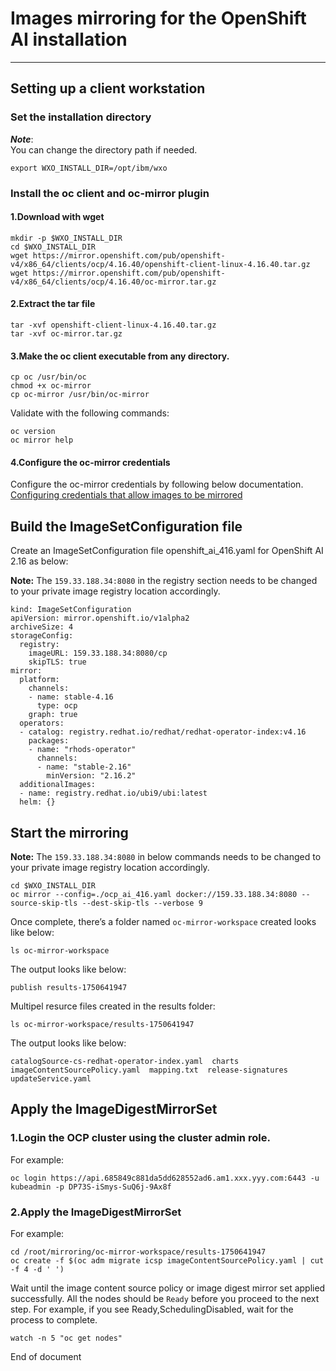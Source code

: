 # Images mirroring for the OpenShift AI installation

---

## Setting up a client workstation

### Set the installation directory

***Note***:
<br>
You can change the directory path if needed.

```
export WXO_INSTALL_DIR=/opt/ibm/wxo
```
### Install the oc client and oc-mirror plugin

#### 1.Download with wget

```
mkdir -p $WXO_INSTALL_DIR
cd $WXO_INSTALL_DIR
wget https://mirror.openshift.com/pub/openshift-v4/x86_64/clients/ocp/4.16.40/openshift-client-linux-4.16.40.tar.gz
wget https://mirror.openshift.com/pub/openshift-v4/x86_64/clients/ocp/4.16.40/oc-mirror.tar.gz

```

#### 2.Extract the tar file

```
tar -xvf openshift-client-linux-4.16.40.tar.gz
tar -xvf oc-mirror.tar.gz
```

#### 3.Make the oc client executable from any directory.

```
cp oc /usr/bin/oc
chmod +x oc-mirror
cp oc-mirror /usr/bin/oc-mirror
```

Validate with the following commands:
```
oc version
oc mirror help
```

#### 4.Configure the oc-mirror credentials
Configure the oc-mirror credentials by following below documentation.
[Configuring credentials that allow images to be mirrored](https://docs.redhat.com/en/documentation/openshift_container_platform/4.16/html/disconnected_installation_mirroring/installing-mirroring-disconnected?_gl=1*1w781l1*_ga*Nzg0NTU2NDczLjE3NTM0MDU0Nzc.*_ga_FYECCCS21D*czE3NTM3NDM3MjQkbzExJGcxJHQxNzUzNzQ2MzM1JGo0NCRsMCRoMA..#installation-adding-registry-pull-secret_installing-mirroring-disconnected)

## Build the ImageSetConfiguration file

Create an ImageSetConfiguration file openshift_ai_416.yaml for OpenShift AI 2.16 as below:

**Note:** The `159.33.188.34:8080` in the registry section needs to be changed to your private image registry location accordingly.

```
kind: ImageSetConfiguration
apiVersion: mirror.openshift.io/v1alpha2
archiveSize: 4                                                      
storageConfig:                                                      
  registry:
    imageURL: 159.33.188.34:8080/cp               
    skipTLS: true
mirror:
  platform:
    channels:
    - name: stable-4.16                                           
      type: ocp
    graph: true                                                     
  operators:
  - catalog: registry.redhat.io/redhat/redhat-operator-index:v4.16
    packages:
    - name: "rhods-operator"
      channels:
      - name: "stable-2.16"
        minVersion: "2.16.2"                                             
  additionalImages:
  - name: registry.redhat.io/ubi9/ubi:latest                        
  helm: {}

```

## Start the mirroring

**Note:** The `159.33.188.34:8080` in below commands needs to be changed to your private image registry location accordingly.

```
cd $WXO_INSTALL_DIR
oc mirror --config=./ocp_ai_416.yaml docker://159.33.188.34:8080 --source-skip-tls --dest-skip-tls --verbose 9
```
Once complete, there’s a folder named `oc-mirror-workspace` created looks like below:

```
ls oc-mirror-workspace
```

The output looks like below:

```
publish results-1750641947
```

Multipel resurce files created in the results folder:
```
ls oc-mirror-workspace/results-1750641947
```

The output looks like below:
```
catalogSource-cs-redhat-operator-index.yaml  charts  imageContentSourcePolicy.yaml  mapping.txt  release-signatures  updateService.yaml
```


## Apply the ImageDigestMirrorSet
### 1.Login the OCP cluster using the cluster admin role.
For example:
```
oc login https://api.685849c881da5dd628552ad6.am1.xxx.yyy.com:6443 -u kubeadmin -p DP73S-iSmys-SuQ6j-9Ax8f
```

### 2.Apply the ImageDigestMirrorSet
For example:
```
cd /root/mirroring/oc-mirror-workspace/results-1750641947
oc create -f $(oc adm migrate icsp imageContentSourcePolicy.yaml | cut -f 4 -d ' ')
```

Wait until the image content source policy or image digest mirror set applied successfully.
All the nodes should be `Ready` before you proceed to the next step. For example, if you see Ready,SchedulingDisabled, wait for the process to complete.

```
watch -n 5 "oc get nodes"
```

End of document
